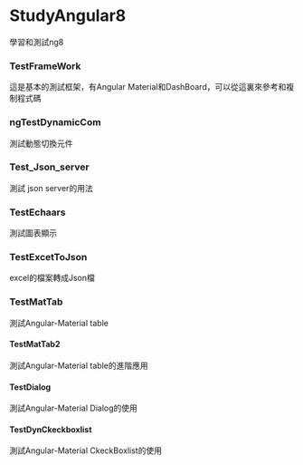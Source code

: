 # StudyAngular8
學習和測試ng8

### TestFrameWork

這是基本的測試框架，有Angular Material和DashBoard，可以從這裏來參考和複制程式碼

### ngTestDynamicCom

測試動態切換元件

### Test_Json_server

測試 json server的用法

### TestEchaars

測試圖表顯示

### TestExcetToJson

excel的檔案轉成Json檔

### TestMatTab

測試Angular-Material table

#### TestMatTab2

測試Angular-Material table的進階應用

#### TestDialog

測試Angular-Material Dialog的使用

#### TestDynCkeckboxlist

測試Angular-Material CkeckBoxlist的使用